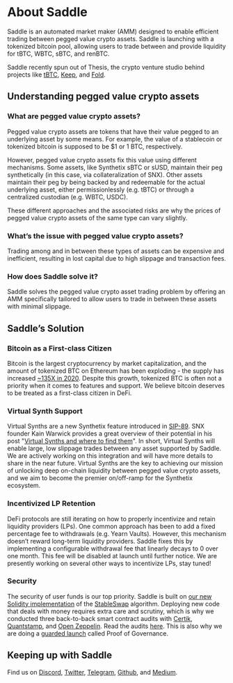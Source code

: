 # About Saddle

Saddle is an automated market maker \(AMM\) designed to enable efficient trading between pegged value crypto assets. Saddle is launching with a tokenized bitcoin pool, allowing users to trade between and provide liquidity for tBTC, WBTC, sBTC, and renBTC.

Saddle recently spun out of Thesis, the crypto venture studio behind projects like [tBTC](https://tbtc.network/), [Keep](https://keep.network/), and [Fold](https://foldapp.com/).

## Understanding pegged value crypto assets

### What are pegged value crypto assets?

Pegged value crypto assets are tokens that have their value pegged to an underlying asset by some means. For example, the value of a stablecoin or tokenized bitcoin is supposed to be $1 or 1 BTC, respectively.

However, pegged value crypto assets fix this value using different mechanisms. Some assets, like Synthetix sBTC or sUSD, maintain their peg synthetically \(in this case, via collateralization of SNX\). Other assets maintain their peg by being backed by and redeemable for the actual underlying asset, either permissionlessly \(e.g. tBTC\) or through a centralized custodian \(e.g. WBTC, USDC\).

These different approaches and the associated risks are why the prices of pegged value crypto assets of the same type can vary slightly.

### What’s the issue with pegged value crypto assets?

Trading among and in between these types of assets can be expensive and inefficient, resulting in lost capital due to high slippage and transaction fees.

### How does Saddle solve it?

Saddle solves the pegged value crypto asset trading problem by offering an AMM specifically tailored to allow users to trade in between these assets with minimal slippage.

## Saddle’s Solution

### Bitcoin as a First-class Citizen

Bitcoin is the largest cryptocurrency by market capitalization, and the amount of tokenized BTC on Ethereum has been exploding - the supply has increased [~135X in 2020](https://btconethereum.com/). Despite this growth, tokenized BTC is often not a priority when it comes to features and support. We believe bitcoin deserves to be treated as a first-class citizen in DeFi.

### Virtual Synth Support

Virtual Synths are a new Synthetix feature introduced in [SIP-89](https://sips.synthetix.io/sips/sip-89). SNX founder Kain Warwick provides a great overview of their potential in his post "[Virtual Synths and where to find them](https://blog.synthetix.io/virtual-synths/)". In short, Virtual Synths will enable large, low slippage trades between any asset supported by Saddle. We are actively working on this integration and will have more details to share in the near future. Virtual Synths are the key to achieving our mission of unlocking deep on-chain liquidity between pegged value crypto assets, and we aim to become the premier on/off-ramp for the Synthetix ecosystem.

### Incentivized LP Retention

DeFi protocols are still iterating on how to properly incentivize and retain liquidity providers \(LPs\). One common approach has been to add a fixed percentage fee to withdrawals \(e.g. Yearn Vaults\). However, this mechanism doesn’t reward long-term liquidity providers. Saddle fixes this by implementing a configurable withdrawal fee that linearly decays to 0 over one month. This fee will be disabled at launch until further notice. We are presently working on several other ways to incentivize LPs, stay tuned!

### Security

The security of user funds is our top priority. Saddle is built on [our new Solidity implementation](https://github.com/saddle-finance/saddle-contract) of the [StableSwap](https://www.curve.fi/stableswap-paper.pdf) algorithm. Deploying new code that deals with money requires extra care and scrutiny, which is why we conducted three back-to-back smart contract audits with [Certik](https://certik.foundation/), [Quantstamp](https://quantstamp.com/), and [Open Zeppelin](https://openzeppelin.com/). Read the audits [here](https://github.com/saddle-finance/saddle-audits). This is also why we are doing a [guarded launch](https://medium.com/electric-capital/derisking-defi-guarded-launches-2600ce730e0a) called Proof of Governance.

## Keeping up with Saddle

Find us on [Discord](https://discord.gg/hX8RZFBW9R), [Twitter](https://twitter.com/saddlefinance), [Telegram](https://t.me/saddle_finance), [Github](https://github.com/saddle-finance), and [Medium](https://medium.com/saddle).

